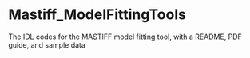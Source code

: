 # Mastiff_ModelFittingTools
The IDL codes for the MASTIFF model fitting tool, with a README,  PDF guide, and sample data
